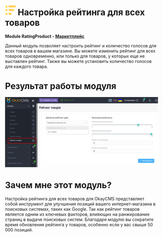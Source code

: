 # <img src="preview.png" width="35"> Настройка рейтинга для всех товаров

<b>Module RatingProduct - <a href="https://okay-cms.com/products/ratingproduct_1.0.0-ratingproduct" target="_blank">Маркетплейс</a></b>

Данный модуль позволяет настроить рейтинг и количество голосов для всех товаров в вашем магазине. Вы можете изменить рейтинг для всех товаров одновременно, или только для товаров, у которых еще не выставлен рейтинг. Также вы можете установить количество голосов для каждого товара.

# Результат работы модуля

<img src="screen.png">

# Зачем мне этот модуль?

<p>Настройка рейтинга для всех товаров для OkayCMS представляет собой инструмент для улучшения позиций вашего интернет-магазина в поисковых системах, таких как Google. Так как рейтинг товаров является одним из ключевых факторов, влияющих на ранжирование страниц в выдаче поисковых систем. Благодаря модулю вы сократите время обновления рейтинга у товаров, особенно если у вас свыше 50 000 позиций.</p>
